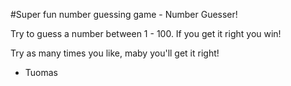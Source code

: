 #Super fun number guessing game - Number Guesser!

Try to guess a number between 1 - 100. If you get it right you win!

Try as many times you like, maby you'll get it right!

- Tuomas
